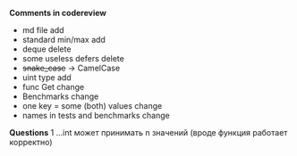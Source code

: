 <strong>Comments in codereview</strong>

<ul>

<li>md file add</li>
<li>standard min/max add</li>
<li>deque delete</li>
<li>some useless defers delete</li>
<li> <s>snake_case</s> -> CamelCase</li>
<li>uint type add</li>
<li>func Get change</li>
<li>Benchmarks change</li>
<li>one key = some (both) values change</li>
<li>names in tests and benchmarks change</li>

</ul>

<strong>Questions</strong>
1 ...int может принимать n значений (вроде функция работает корректно)

